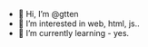 - 👋 Hi, I’m @gtten
- 👀 I’m interested in web, html, js..
- 🌱 I’m currently learning - yes.

<!---
gtten/gtten is a ✨ special ✨ repository because its `README.md` (this file) appears on your GitHub profile.
You can click the Preview link to take a look at your changes.
--->
